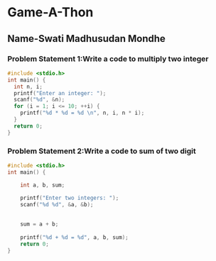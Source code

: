# Game-A-Thon
## Name-Swati Madhusudan Mondhe

### Problem Statement 1:Write a code to multiply two integer
```c
#include <stdio.h>
int main() {
  int n, i;
  printf("Enter an integer: ");
  scanf("%d", &n);
  for (i = 1; i <= 10; ++i) {
    printf("%d * %d = %d \n", n, i, n * i);
  }
  return 0;
}
```
### Problem Statement 2:Write a code to sum of two digit
```c
#include <stdio.h>
int main() {    

    int a, b, sum;
    
    printf("Enter two integers: ");
    scanf("%d %d", &a, &b);

   
    sum = a + b;      
    
    printf("%d + %d = %d", a, b, sum);
    return 0;
}
```
